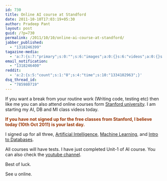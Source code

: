 ```yaml
---
id: 730
title: Online AI course at Standford
date: 2011-10-10T17:03:19+05:30
author: Pradeep Pant
layout: post
guid: /?p=730
permalink: /2011/10/10/online-ai-course-at-standford/
jabber_published:
  - "1318246399"
tagazine-media:
  - 'a:7:{s:7:"primary";s:0:"";s:6:"images";a:0:{}s:6:"videos";a:0:{}s:11:"image_count";s:1:"0";s:6:"author";s:7:"1995146";s:7:"blog_id";s:7:"1919664";s:9:"mod_stamp";s:19:"2011-10-10 11:34:10";}'
email_notification:
  - "1318246400"
reddit:
  - 'a:2:{s:5:"count";s:1:"0";s:4:"time";s:10:"1334102963";}'
dsq_thread_id:
  - "785980719"
---
```

If you want a break from your routine work (Writing code, testing etc) then like me you can also attend online courses form [Stanford university](http://www.stanford.edu/). I am starting my AI, DB and MI class videos today.

<span style="color:#993300;"><strong>If you have not signed up for the free classes from Stanford, I believe today (10th Oct 2011) is your last day.</strong></span>

I signed up for all three, [Artificial Intelligence](http://www.ai-class.com/), [Machine Learning](http://www.ml-class.org/), and [Intro to Databases](http://www.db-class.org/).

All courses will have tests. I have just completed Unit-1 of AI course. You can also check the [youtube channel](http://www.youtube.com/user/knowitvideos).

Best of luck.

See u online.